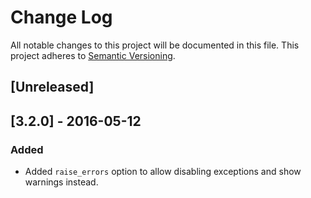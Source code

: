 # Change Log
All notable changes to this project will be documented in this file.
This project adheres to [Semantic Versioning](http://semver.org/).

## [Unreleased]

## [3.2.0] - 2016-05-12
### Added
- Added `raise_errors` option to allow disabling exceptions and show warnings instead.
 
